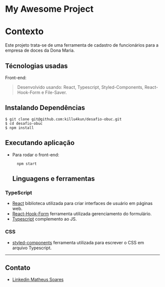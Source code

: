# My Awesome Project

# Contexto
Este projeto trata-se de uma ferramenta de cadastro de funcionários para a empresa de doces da Dona Maria.

## Técnologias usadas

Front-end:
> Desenvolvido usando: React, Typescript, Styled-Components, React-Hook-Form e File-Saver. 

## Instalando Dependências

    $ git clone git@github.com:killu4kun/desafio-obuc.git
    $ cd desafio-obuc
    $ npm install
## Executando aplicação

* Para rodar o front-end:

  ```
    npm start
  ```
  
  ## Linguagens e ferramentas

### TypeScript

- [React](http://facebook.github.io/react) biblioteca utilizada para criar interfaces de usuário em páginas web.
- [React-Hook-Form](https://react-hook-form.com/) ferramenta utilizada gerenciamento do formulário.
- [Typescript](https://www.typescriptlang.org/) complemento ao JS.

### CSS

- [styled-components](https://styled-components.com) ferramenta utilizada para escrever o CSS em arquivo Typescript.

---

## Contato

- [Linkedin Matheus Soares](https://www.linkedin.com/in/mateeus-soarees/)
